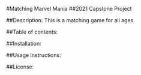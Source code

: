 #Matching Marvel Mania 
##2021 Capstone Project

##Description:
This is a matching game for all ages.

##Table of contents:

##Installation:

##Usage Instructions:

##License:
